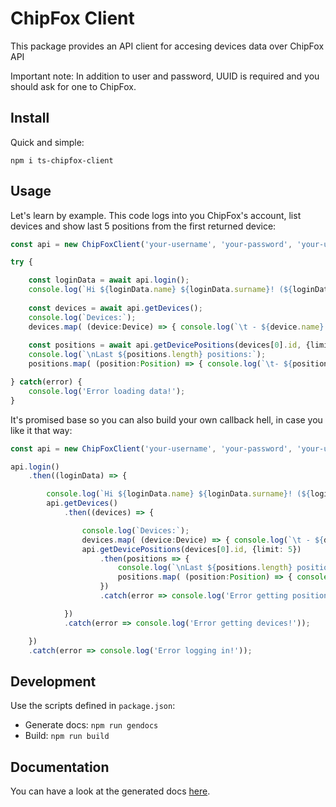 # ChipFox Client
This package provides an API client for accesing devices data over ChipFox API

Important note: In addition to user and password, UUID is required and you should ask for one to ChipFox.

## Install
Quick and simple:

```shell
npm i ts-chipfox-client
```

## Usage
Let's learn by example. This code logs into you ChipFox's account, list devices and show last 5 positions from the first returned device:

```typescript
const api = new ChipFoxClient('your-username', 'your-password', 'your-uuid');

try {

    const loginData = await api.login();
    console.log(`Hi ${loginData.name} ${loginData.surname}! (${loginData.email})\n`);
    
    const devices = await api.getDevices();
    console.log(`Devices:`);
    devices.map( (device:Device) => { console.log(`\t - ${device.name} (${device.id}): ${device.lat}, ${device.lng} @ ${device.lastSeen}`) } );
    
    const positions = await api.getDevicePositions(devices[0].id, {limit: 5});
    console.log(`\nLast ${positions.length} positions:`);
    positions.map( (position:Position) => { console.log(`\t- ${position.computedLocation.lat}, ${position.computedLocation.lng} \t\t@ ${position.time}`) } );

} catch(error) {
    console.log('Error loading data!');
}
```

It's promised base so you can also build your own callback hell, in case you like it that way:

```typescript
const api = new ChipFoxClient('your-username', 'your-password', 'your-uuid');

api.login()
    .then((loginData) => {

        console.log(`Hi ${loginData.name} ${loginData.surname}! (${loginData.email})\n`);
        api.getDevices()
            .then((devices) => {

                console.log(`Devices:`);
                devices.map( (device:Device) => { console.log(`\t - ${device.name} (${device.id}): ${device.lat}, ${device.lng} @ ${device.lastSeen}`) } );
                api.getDevicePositions(devices[0].id, {limit: 5})
                    .then(positions => {
                        console.log(`\nLast ${positions.length} positions:`);
                        positions.map( (position:Position) => { console.log(`\t- ${position.computedLocation.lat}, ${position.computedLocation.lng} \t\t@ ${position.time}`) } );
                    })
                    .catch(error => console.log('Error getting positions!'));

            })
            .catch(error => console.log('Error getting devices!'));

    })
    .catch(error => console.log('Error logging in!'));
```

## Development
Use the scripts defined in `package.json`:

* Generate docs: ```npm run gendocs```
* Build: ```npm run build```


## Documentation
You can have a look at the generated docs [here](docs/globals.md).